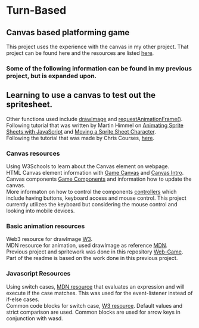 # Turn-Based

## Canvas based platforming game
This project uses the experience with the canvas in my other project. That project can be found here and the resources are listed [here](https://github.com/jwong65/WebGame). <br />
 
### Some of the following information can be found in my previous project, but is expanded upon.
## Learning to use a canvas to test out the spritesheet.
Other functions used include [drawImage](https://developer.mozilla.org/en-US/docs/Web/API/CanvasRenderingContext2D/drawImage) and [requestAnimationFrame()](https://developer.mozilla.org/en-US/docs/Web/API/window/requestAnimationFrame).<br/>Following tutorial that was written by Martin Himmel on [Animating Sprite Sheets with JavaScript](https://dev.to/martyhimmel/animating-sprite-sheets-with-javascript-ag3) and [Moving a Sprite Sheet Character](https://dev.to/martyhimmel/moving-a-sprite-sheet-character-with-javascript-3adg). <br />
Following the tutorial that was made by Chris Courses, [here](https://chriscourses.com/courses/).

### Canvas resources
Using W3Schools to learn about the Canvas element on webpage. <br />
HTML Canvas element information with [Game Canvas](https://www.w3schools.com/graphics/game_canvas.asp) and [Canvas Intro](https://www.w3schools.com/graphics/canvas_intro.asp). <br />
Canvas components [Game Components](https://www.w3schools.com/graphics/game_components.asp) and information how to update the canvas. <br />
More informaton on how to control the components [controllers](https://www.w3schools.com/graphics/game_controllers.asp) which include having buttons, keyboard access and mouse control. This project currently utilizes the keyboard but considering the mouse control and looking into mobile devices.

### Basic animation resources
Web3 resource for drawImage [W3](https://www.w3schools.com/jsref/canvas_drawimage.asp). <br />
MDN resource for animation, used drawImage as reference [MDN](https://developer.mozilla.org/en-US/docs/Web/API/Canvas_API/Tutorial/Basic_animations). <br />
Previous project and spritework was done in this repository [Web-Game](https://github.com/jwong65/WebGame). Part of the readme is based on the work done in this previous project.

### Javascript Resources
Using switch cases, [MDN resource](https://developer.mozilla.org/en-US/docs/Web/JavaScript/Reference/Statements/switch) that evaluates an expression and will execute if the case matches. This was used for the event-listener instead of if-else cases. <br />
Common code blocks for switch case, [W3 resource](https://www.w3schools.com/js/js_switch.asp). Default values and strict comparison are used. Common blocks are used for arrow keys in conjunction with wasd.

